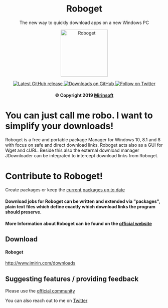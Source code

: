 <h1 align="center"> Roboget </h1>

<p align="center">The new way to quickly download apps on a new Windows PC</p>

<p align="center">
<a href="https://github.com/Mirinsoft/Roboget" target="_blank">
<img align="center" alt="Roboget" src="https://github.com/Mirinsoft/Roboget/raw/master/roboget.png" width="150" height="150" />
</a>
</p>

<p align="center">
 
<a href="https://github.com/Mirinsoft/Roboget/releases/latest" target="_blank">
 <img alt="Latest GitHub release" src="https://img.shields.io/github/release/mirinsoft/roboget.svg" />
</a>
<a href="https://github.com/Mirinsoft/Roboget/releases" target="_blank">
 <img alt="Downloads on GitHub" src="https://img.shields.io/github/downloads/Mirinsoft/roboget/total.svg?style=flat-square" />
</a>
<a href="https://twitter.com/Roboget" target="_blank">
 <img alt="Follow on Twitter" src="https://img.shields.io/twitter/follow/roboget.svg?label=Follow" />
</a>
</p>


<h4 align="center">&copy Copyright 2019 <a href="https://www.mirinsoft.com" target="_blank">Mirinsoft</a></h1>

# You can just call me robo. I want to simplify your downloads!

Roboget is a free and portable package Manager for Windows 10, 8.1 and 8 with focus on safe and direct download links. Roboget acts also as a GUI for Wget and cURL. Beside this also the external download manager JDownloader can be integrated to intercept download links from Roboget.

# Contribute to Roboget!
Create packages or keep the [current packages up to date](https://github.com/Mirinsoft/Roboget/blob/master/packages/)

#### Download jobs for Roboget can be written and extended via "packages", plain text files which define exactly which download links the program should preserve.

#### More Information about Roboget can be found on the [official website](https://www.imirin.com)

## Download 

#### Roboget
http://www.imirin.com/downloads

## Suggesting features / providing feedback
Please use the [official community](https://www.mirinsoft.com/community)

You can also reach out to me on [Twitter](https://twitter.com/Roboget)
